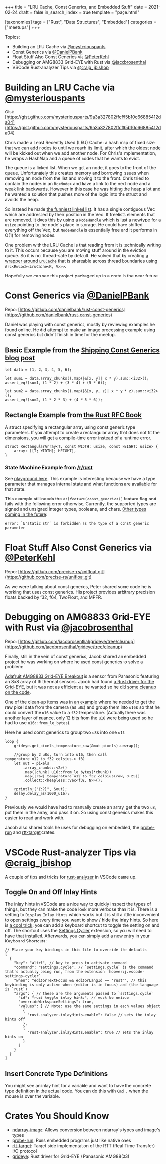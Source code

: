 +++
title = "LRU Cache, Const Generics, and Embedded Stuff"
date = 2021-02-24
draft = false
in_search_index = true
template = "page.html"

[taxonomies] 
tags = ["Rust", "Data Structures", "Embedded"]
categories = ["meetups"]
+++

Topics:

-   Building an LRU Cache via [@mysteriouspants](https://github.com/mysteriouspants)
-   Const Generics via [@DanielPBank](https://github.com/danielbank)
-   Float Stuff Also Const Generics via [@PeterKehl](https://github.com/peter-kehl)
-   Debugging on AMG8833 Grid-EYE with Rust via [@jacobrosenthal](https://github.com/jacobrosenthal)
-   VSCode Rust-analyzer Tips via [@craig_jbishop](https://github.com/craigjb)

# Building an LRU Cache via [@mysteriouspants](https://github.com/mysteriouspants)

Gist: [https://gist.github.com/mysteriouspants/9a3a327802ffcf95b10c66885412da04](https://gist.github.com/mysteriouspants/9a3a327802ffcf95b10c66885412da04)

Chris made a Least Recently Used (LRU) Cache: a hash map of fixed size that we can add nodes to until we reach its limit, after which the oldest node will be kicked out when we add another node. For Chris's implementation, he wraps a HashMap and a queue of nodes that he wants to evict.

The queue is a linked list. When we get an node, it goes to the front of the queue. Unfortunately this creates memory and borrowing issues when removing an node from the list and moving it to the front. Chris tried to contain the nodes in an `Rc<Node>` and have a link to the next node and a weak link backwards. However in this case he was hitting the heap a lot and he wanted a solution that pushes more of the logic into the struct and avoids the heap.

So instead he made [the funniest linked list](https://gist.github.com/mysteriouspants/9a3a327802ffcf95b10c66885412da04#file-cache-rs-L30). It has a single contiguous Vec<Node> which are addressed by their position in the Vec. It freelists elements that are removed. It does this by using a `NodeHandle` which is just a newtype for a `usize` pointing to the node's place in storage. He could have shifted everything off the Vec, but `NodeHandle` is essentially free and it performs in O(1) for removing nodes.

One problem with the LRU Cache is that reading from it is technically writing to it. This occurs because you are moving stuff around in the eviction queue. So it is not thread-safe by default. He solved that by creating [a wrapper around `LruCache`](https://gist.github.com/mysteriouspants/9a3a327802ffcf95b10c66885412da04#file-cache-rs-L311) that is shareable across thread boundaries using `Arc<RwLock<LruCache<K, V>>>`.

Hopefully we can see this project packaged up in a crate in the near future.

# Const Generics via [@DanielPBank](https://github.com/danielbank)

Repo: [https://github.com/danielbank/rust-const-generics](https://github.com/danielbank/rust-const-generics)

Daniel was playing with const generics, mostly by reviewing examples he found online. He did attempt to make an image processing example using const generics but didn't finish in time for the meetup.

## Basic Example from the [Shipping Const Generics blog post](https://without.boats/blog/shipping-const-generics/)

```
let data = [1, 2, 3, 4, 5, 6];

let sum1 = data.array_chunks().map(|&[x, y]| x * y).sum::<i32>();
assert_eq!(sum1, (1 * 2) + (3 * 4) + (5 * 6));

let sum2 = data.array_chunks().map(|&[x, y, z]| x * y * z).sum::<i32>();
assert_eq!(sum2, (1 * 2 * 3) + (4 * 5 * 6));
```

## Rectangle Example from [the Rust RFC Book](https://rust-lang.github.io/rfcs/2000-const-generics.html)

A struct specifying a rectangular array using const generic type parameters. If you attempt to create a rectangular array that does not fit the dimensions, you will get a compile-time error instead of a runtime error.

```
struct RectangularArray<T, const WIDTH: usize, const HEIGHT: usize> {
    array: [[T; WIDTH]; HEIGHT],
}
```

### State Machine Example from [/r/rust](https://www.reddit.com/r/rust/comments/fvciq3/state_machines_with_constgenerics/)

See [playground here](https://play.rust-lang.org/?version=nightly&mode=debug&edition=2018&gist=e957af6f8ba26b8f496366182178a9d2). This example is interesting because we have a type parameter that manages internal state and what functions are available for that state.

This example still needs the `#![feature(const_generics)]` feature flag and fails with the following error otherwise. Currently, the supported types are signed and unsigned integer types, booleans, and chars. [Other types coming in the future](https://internals.rust-lang.org/t/stabilizing-a-const-generics-mvp/12727/9):

```
error: `&'static str` is forbidden as the type of a const generic parameter
```

# Float Stuff Also Const Generics via [@PeterKehl](https://github.com/peter-kehl)

Repo: [https://github.com/precise-rs/unifloat.git](https://github.com/precise-rs/unifloat.git)

As we were talking about const generics, Peter shared some code he is working that uses const generics. His project provides arbitrary precision floats backed by f32, f64, TwoFloat, and MPFR.

# Debugging on AMG8833 Grid-EYE with Rust via [@jacobrosenthal](https://github.com/jacobrosenthal)

Repo: [https://github.com/jacobrosenthal/grideye/tree/cleanup](https://github.com/jacobrosenthal/grideye/tree/cleanup)

Finally, still in the vein of const generics, Jacob shared an embedded project he was working on where he used const generics to solve a problem:

[Adafruit AMG8833 Grid-EYE Breakout](https://learn.adafruit.com/adafruit-amg8833-8x8-thermal-camera-sensor) is a sensor from Panasonic featuring an 8x8 array of IR thermal sensors. Jacob had found [a Rust driver for the Grid-EYE](https://github.com/uwearzt/grideye), but it was not as efficient as he wanted so he did [some cleanup on the code](https://github.com/jacobrosenthal/grideye/tree/cleanup).

One of the clean-up items was in [an example](https://github.com/jacobrosenthal/grideye/blob/cleanup/examples/stm32.rs#L62) where he needed to get the raw pixel data from the camera (as `u8`s) and group them into `u16`s so that he could convert the `u16` value to a `f32` temperature. (Actually there was another layer of nuance, only 12 bits from the `u16` were being used so he had to use `u16::from_le_bytes`).

Here he used const generics to group two `u8`s into one `u16`:

```
loop {
    grideye.get_pixels_temperature_raw(&mut pixels).unwrap();

    //group by 2 u8s, turn into u16, then call temperature_u12_to_f32_celsius-> f32
    let out = pixels
        .array_chunks::<2>()
        .map(|chunk| u16::from_le_bytes(*chunk))
        .map(|raw| temperature_u12_to_f32_celsius(raw, 0.25))
        .collect::<heapless::Vec<f32, N>>();

    rprintln!("{:?}", &out);
    delay.delay_ms(1000_u16);
}
```

Previously we would have had to manually create an array, get the two `u8`, put them in the array, and pass it on. So using const generics makes this easier to read and work with.

Jacob also shared tools he uses for debugging on embedded, the [probe-run](https://crates.io/crates/probe-run) and [rtt-target](https://crates.io/crates/rtt-target) crates.

# VSCode Rust-analyzer Tips via [@craig_jbishop](https://github.com/craigjb)

A couple of tips and tricks for [rust-analyzer](https://github.com/rust-analyzer/rust-analyzer) in VSCode came up.

## Toggle On and Off Inlay Hints

The inlay hints in VSCode are a nice way to quickly inspect the types of things, but they can make the code look more verbose than it is. There is a setting to `Display Inlay Hints` which works but it is still a little inconvenient to open settings every time you want to show / hide the inlay hints. So here is [a cool trick](https://github.com/rust-analyzer/rust-analyzer/issues/1977#issuecomment-761032664): you can add a keyboard shortcut to toggle the setting on and off. The shortcut uses the [Settings Cycler](https://marketplace.visualstudio.com/items?itemName=hoovercj.vscode-settings-cycler) extension, so you will need to have that installed. Afterwards, you can simply add a new entry in your Keyboard Shortcuts:

```
// Place your key bindings in this file to override the defaults
[
  {
    "key": "alt+f", // key to press to activate command
    "command": "settings.cycle", // `settings.cycle` is the command that's actually being run, from the extension `hoovercj.vscode-settings-cycler`
    "when": "editorTextFocus && editorLangId == 'rust'", // this keybinding is only active when (editor is in focus) and (the language is `rust`)
    "args": { // these are the arguments passed to `settings.cycle`
      "id": "rust-toggle-inlay-hints", // must be unique
      "overrideWorkspaceSettings": true,
      "values": [ // Note: use the same settings in each values object
        {
          "rust-analyzer.inlayHints.enable": false // sets the inlay hints off
        },
        {
          "rust-analyzer.inlayHints.enable": true // sets the inlay hints on
        }
      ]
    }
  }
]
```

## Insert Concrete Type Definitions

You might see an inlay hint for a variable and want to have the concrete type definition in the actual code. You can do this with `Cmd .` when the mouse is over the variable.

<!-- more -->

# Crates You Should Know

-   [ndarray-image](https://crates.io/crates/ndarray-image): Allows conversion between ndarray's types and image's types
-   [probe-run](https://crates.io/crates/probe-run): Runs embedded programs just like native ones
-   [rtt-target](https://crates.io/crates/rtt-target): Target side implementation of the RTT (Real-Time Transfer) I/O protocol
-   [grideye](https://crates.io/crates/grideye): Rust driver for Grid-EYE / Panasonic AMG88(33)
